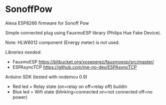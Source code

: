 # SonoffPow
Alexa ESP8266 firmware for Sonoff Pow 

Simple connected plug using FauxmoESP library (Philips Hue Fake Device).

Note: HLW8012 component (Energy meter) is not used.

*Libraries needed:*
* FauxmoESP https://bitbucket.org/xoseperez/fauxmoesp/src/master/
* ESPAsyncTCP https://github.com/me-no-dev/ESPAsyncTCP

Arduino SDK (tested with nodemcu 0.9)

+ Red  led = Relay state (on=relay on off=relay off) buildin
+ Blue led = Wifi state (blinking=connected on=not connected off=no power)

